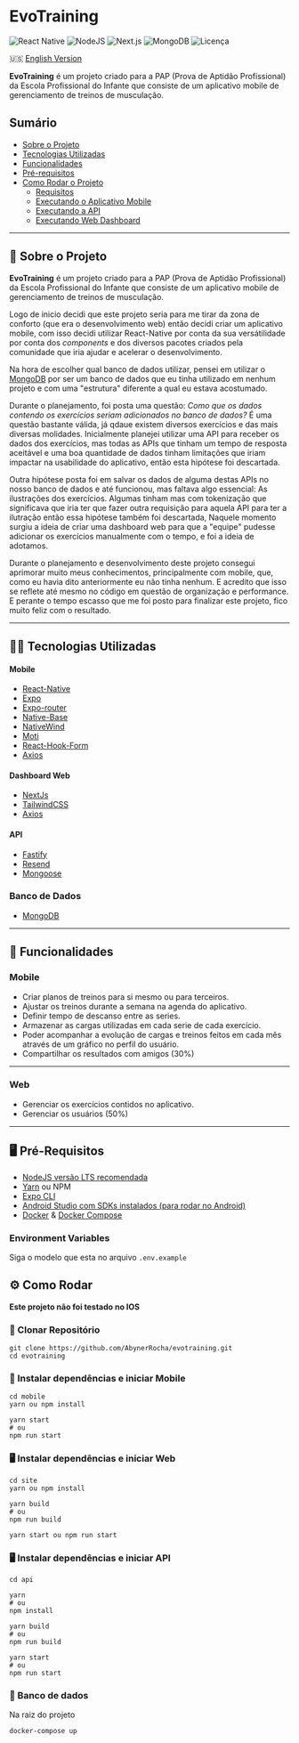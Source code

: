 # EvoTraining

![React Native](https://img.shields.io/badge/React%20Native-v0.72.06-blue)
![NodeJS](https://img.shields.io/badge/Node.js-v18.0.0-green?logo=node.js&logoColor=white)
![Next.js](https://img.shields.io/badge/Next.js-v13.0.0-black?logo=next.js&logoColor=white)
![MongoDB](https://img.shields.io/badge/MongoDB-v6.0.0-green?logo=mongodb&logoColor=white)
![Licença](https://img.shields.io/badge/licença-MIT-green)


🇺🇸 [English Version](https://github.com/AbynerRocha/evotraining/README-en.md)

**EvoTraining** é um projeto criado para a PAP (Prova de Aptidão Profissional) da Escola Profissional do Infante que consiste de um aplicativo mobile de gerenciamento de treinos de musculação.

## Sumário

- [Sobre o Projeto](#sobre-o-projeto)
- [Tecnologias Utilizadas](#tecnologias-utilizadas)
- [Funcionalidades](#funcionalidades)
- [Pré-requisitos](#pre-requisitos)
- [Como Rodar o Projeto](#como-rodar)
    - [Requisitos](#como-rodar)
    - [Executando o Aplicativo Mobile](#exec-app-mobile)
    - [Executando a API](#exec-api)
    - [Executando Web Dashboard](#exec-admin-dashboard)

---

## 🌟 Sobre o Projeto 

**EvoTraining** é um projeto criado para a PAP (Prova de Aptidão Profissional) da Escola Profissional do Infante que consiste de um aplicativo mobile de gerenciamento de treinos de musculação.

Logo de inicio decidi que este projeto seria para me tirar da zona de conforto (que era o desenvolvimento web) então decidi criar um aplicativo mobile, com isso decidi utilizar React-Native por conta da sua versátilidade por conta dos *components* e dos diversos pacotes criados pela comunidade que iria ajudar e acelerar o desenvolvimento. 

Na hora de escolher qual banco de dados utilizar, pensei em utilizar o [MongoDB](https://mongodb.com) por ser um banco de dados que eu tinha utilizado em nenhum projeto e com uma "estrutura" diferente a qual eu estava acostumado.

Durante o planejamento, foi posta uma questão: *Como que os dados contendo os exercícios seriam adicionados no banco de dados?* É uma questão bastante válida, já qdaue existem diversos exercícios e das mais diversas molidades. Inicialmente planejei utilizar uma API para receber os dados dos exercícios, mas todas as APIs que tinham um tempo de resposta aceitável e uma boa quantidade de dados tinham limitações que iriam impactar na usabilidade do aplicativo, então esta hipótese foi descartada. 

Outra hipótese posta foi em salvar os dados de alguma destas APIs no nosso banco de dados e até funcionou, mas faltava algo essencial: As ilustrações dos exercícios. Algumas tinham mas com tokenização que significava que iria ter que fazer outra requisição para aquela API para ter a ilutração então essa hipótese também foi descartada, Naquele momento surgiu a ideia de criar uma dashboard web para que a "equipe" pudesse adicionar os exercícios manualmente com o tempo, e foi a ideia de adotamos.

Durante o planejamento e desenvolvimento deste projeto consegui aprimorar muito meus conhecimentos, principalmente com mobile, que, como eu havia dito anteriormente eu não tinha nenhum. E acredito que isso se reflete até mesmo no código em questão de organização e performance. E perante o tempo escasso que me foi posto para finalizar este projeto, fico muito feliz com o resultado.

---

## 🧑‍💻 Tecnologias Utilizadas


#### Mobile
- [React-Native](https://reactnative.dev/)
- [Expo](https://expo.dev/)
- [Expo-router](https://docs.expo.dev/router/introduction/)
- [Native-Base](https://nativebase.io/)
- [NativeWind](https://www.nativewind.dev/)
- [Moti](https://moti.fyi/)
- [React-Hook-Form](https://react-hook-form.com/)
- [Axios](https://axios-http.com/)

#### Dashboard Web
- [NextJs](https://nextjs.org/)
- [TailwindCSS](https://tailwindcss.com/)
- [Axios](https://axios-http.com/)

#### API
- [Fastify](https://fastify.dev/)
- [Resend](https://resend.com/)
- [Mongoose](mongoosejs.com)

### Banco de Dados
- [MongoDB](https://www.mongodb.com/)

---

## 📱 Funcionalidades 

### Mobile
- Criar planos de treinos para si mesmo ou para terceiros.
- Ajustar os treinos durante a semana na agenda do aplicativo.
- Definir tempo de descanso entre as series.
- Armazenar as cargas utilizadas em cada serie de cada exercício.
- Poder acompanhar a evolução de cargas e treinos feitos em cada mês através de um gráfico no perfil do usuário.
- Compartilhar os resultados com amigos (30%)

---
### Web

- Gerenciar os exercícios contidos no aplicativo.
- Gerenciar os usuários (50%)

---

## 🖥️ Pré-Requisitos 
- [NodeJS  versão LTS recomendada ](https://nodejs.org/pt)
-  [Yarn](https://yarnpkg.com/) ou NPM
- [Expo CLI](https://expo.dev/)
- [Android Studio com SDKs instalados (para rodar no Android)](https://developer.android.com/studio)
- [Docker](https://www.docker.com/) & [Docker Compose](https://docs.docker.com/compose/)

### Environment Variables

Siga o modelo que esta no arquivo `.env.example`

## ⚙️ Como Rodar 
**Este projeto não foi testado no IOS**

### 📁 Clonar Repositório

    git clone https://github.com/AbynerRocha/evotraining.git
    cd evotraining

### 📱 Instalar dependências e iniciar Mobile 

    cd mobile
    yarn ou npm install
    
    yarn start 
    # ou 
    npm run start

### 🖥️ Instalar dependências e iniciar Web

    cd site
    yarn ou npm install
    
    yarn build 
    # ou 
    npm run build
    
    yarn start ou npm run start
 
  ### 🖥️ Instalar dependências e iniciar API

    cd api
    
    yarn 
    # ou 
    npm install
    
    yarn build 
    # ou 
    npm run build
    
    yarn start 
    # ou 
    npm run start
  
### 🎲 Banco de dados
 
 Na raiz do projeto

    docker-compose up
